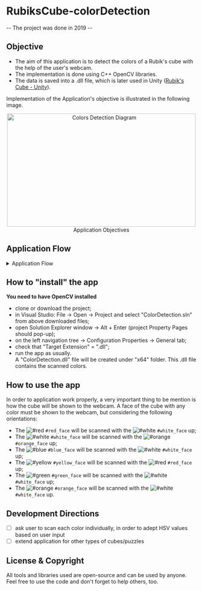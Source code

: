 # RubiksCube-colorDetection
-- The project was done in 2019 --

## Objective
- The aim of this application is to detect the colors of a Rubik's cube with the help of the user's webcam.  
- The implementation is done using C++ OpenCV libraries.  
- The data is saved into a .dll file, which is later used in Unity ([Rubik's Cube - Unity](https://github.com/lucacristi/RubiksCube-cubeRenderAndSolving.git)).  
 
Implementation of the Application's objective is illustrated in the following image.
<p align="center">
  <img width="500" height="300" src="https://user-images.githubusercontent.com/54026035/106899295-1aedb380-66ed-11eb-9507-c6c0c460a3bd.png" alt="Colors Detection Diagram">
  <br clear="center"/>
      Application Objectives
</p>

## Application Flow
<details>
<summary>Application Flow</summary>
         
The implementation steps of the application are:
* Start a video stream capture using the webcam;  
* Display of the colors’ detection spots;  
* Color scanning by double-checking;  
* Transmit colors to Unity;  

A simple Flow chart of the app can be seen in the following image.
<p align="center">
  <img width="500" height="700" src="https://user-images.githubusercontent.com/54026035/106904934-a9fdca00-66f3-11eb-8015-6d2adacb174b.png" alt="Colors Detection Flow">
  <br clear="center"/>
      Flows chart of the colors' detection
</p>

1. **Grid drawing**  
A grid is a bunch of adjacent squares next to each other to take a shape like a cube’s face. The grid consists of 9 squares spaced a little apart. Grid drawing is performed by calling the *draw_rectangles()* function.
<p align="center">
  <img width="450" height="300" src="https://user-images.githubusercontent.com/54026035/106907544-45903a00-66f6-11eb-941b-1b02fc856d4f.JPG" alt="Grid squares">
  <br clear="center"/>
      Squares' grid drawn upon a frame
</p>

2. **Getting colors**  
After the frame containing the grid is displayed, the user must match his cube with the grid. It is expected that 'y' key to be pressed for colors to be detected. After 'y' is pressed, *get_color()* function is called, passing to it the frame and the centers of all the grid’s squares.  
The central pixel of each square and its neighbours are stored in order to determin the color.
<p align="center">
  <img width="450" height="300" src="https://user-images.githubusercontent.com/54026035/106909663-69547f80-66f8-11eb-8184-29d59db0c479.png" alt="Grid pixels">
  <br clear="center"/>
      Squares' grid and pixels of interest 
</p>

Following HSV values were used for descriminating between the colors.  
Color    | HUE               | SATURATION   | VALUE
-------- | ------------------| -------------| -------------
Green    | 59 – 84           |  80 – 170    |  75 – 155
Blue     | 102 – 111         |  130 – 195   |  80 – 154
Red      | 1 – 6 & 167 – 180 |  83 – 155    |  56 – 101
Orange   | 7 – 25            |  166 – 194   |  142 – 203
Yellow   | 30 – 57           |  102 – 115   |  174 – 216
White    | None of the above |  68 – 97     |  181 – 220

3. **Scan accuracy**  
After the colors’ have been saved, a copy of the cube scanned face is displayed next to the original grid and the user is asked for the correctness of the scan. The copy of the scanned face is similar to the grid, only this time, the squares in the grid are colored. Verification of scan accuracy is performed by the *check_colors_ok()* function, which waits for confirmation from the user.
- 'y' key, if the scan is alright;
- 'n' key, otherwise. (In this case, the user will need to scan again)

<p align="center">
  <img width="450" height="300" src="https://user-images.githubusercontent.com/54026035/106912799-48d9f480-66fb-11eb-943e-50e2ad9bf5e1.png" alt="Detected colors">
  <br clear="center"/>
      Detected colors shown in a colorful grid 
</p>

4. **Face duplication**  
Even if the user will type "n", after some tries eventually, it will be able to correctly scan the colors. After it scans the colors successfully, the problem is whether the scanned face had previously been scanned. To get rid of this problem, *check_face_duplicated()* has been implemented.

<p align="center">
  <img width="450" height="300" src="https://user-images.githubusercontent.com/54026035/106921905-61024180-6704-11eb-8d6e-6c679933ae37.png" alt="Face duplication">
  <br clear="center"/>
      Face duplication window
</p>
</details>

## How to "install" the app
**You need to have OpenCV installed**  
- clone or download the project;  
- in Visual Studio: File -> Open -> Project and select "ColorDetection.sln" from above downloaded files;  
- open Solution Explorer window -> Alt + Enter (project Property Pages should pop-up);  
- on the left navigation tree -> Configuration Properties -> General tab; 
- check that "Target Extension" = ".dll";
- run the app as usually.  
A "ColorDetection.dll" file will be created under "x64" folder. This .dll file contains the scanned colors. 

## How to use the app
In order to application work properly, a very important thing to be mention is how the cube will be shown to the webcam. A face of the cube with any color must be shown to the webcam, but considering the following orientations:
-	The ![#red](https://via.placeholder.com/15/ff0000/000000?text=+) `#red_face` will be scanned with the ![#white](https://via.placeholder.com/15/ffffff/000000?text=+) `#white_face` up;
-	The ![#white](https://via.placeholder.com/15/ffffff/000000?text=+) `#white_face` will be scanned with the ![#orange](https://via.placeholder.com/15/ff7700/000000?text=+) `#orange_face` up;
-	The ![#blue](https://via.placeholder.com/15/0000ff/000000?text=+) `#blue_face` will be scanned with the ![#white](https://via.placeholder.com/15/ffffff/000000?text=+) `#white_face` up;
-	The ![#yellow](https://via.placeholder.com/15/ffff00/000000?text=+) `#yellow_face` will be scanned with the ![#red](https://via.placeholder.com/15/ff0000/000000?text=+) `#red_face` up;
-	The ![#green](https://via.placeholder.com/15/00ff00/000000?text=+) `#green_face` will be scanned with the ![#white](https://via.placeholder.com/15/ffffff/000000?text=+) `#white_face` up;
-	The ![#orange](https://via.placeholder.com/15/ff7700/000000?text=+) `#orange_face` will be scanned with the ![#white](https://via.placeholder.com/15/ffffff/000000?text=+) `#white_face` up.

## Development Directions
 - [ ] ask user to scan each color individually, in order to adept HSV values based on user input
 - [ ] extend application for other types of cubes/puzzles
 
 ## License & Copyright
 All tools and libraries used are open-source and can be used by anyone.
 Feel free to use the code and don't forget to help others, too.
